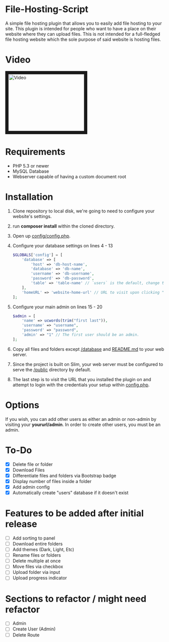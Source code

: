 # File-Hosting-Script

A simple file hosting plugin that allows you to easily add file hosting to your site. This plugin is intended for people who want to have a place on their website where they can upload files. This is not intended for a full-fledged file hosting website which the sole purpose of said website is hosting files.

# Video 

<a href="http://www.youtube.com/watch?feature=player_embedded&v=uaWqvplSM3c" target="_blank"><img src="https://img.youtube.com/vi/uaWqvplSM3c/0.jpg" alt="Video" width="240" height="180" border="10" /></a>

# Requirements

* PHP 5.3 or newer
* MySQL Database 
* Webserver capable of having a custom document root

# Installation

1. Clone repository to local disk, we're going to need to configure your website's settings.
2. run **composer install** within the cloned directory.
3. Open up [config/config.php](https://github.com/joe-scotto/file-hosting/blob/master/config/config.php).
4. Configure your database settings on lines 4 - 13

    ```php
    $GLOBALS['config'] = [
        'database' => [
            'host' => 'db-host-name',
            'database' => 'db-name',
            'username' => 'db-username',
            'password' => 'db-password',
            'table' => 'table-name' // `users` is the default, change this value if you know what you want for your database name 
        ],
        'homeURL' => 'website-home-url' // URL to visit upon clicking "back to home" 
    ];
    ```

5. Configure your main admin on lines 15 - 20

    ```php 
    $admin = [
        'name' => ucwords(trim("first last")),
        'username' => "username",
        'password' => "password",
        'admin' => "1" // The first user should be an admin. 
    ];
    ```

6. Copy all files and folders except [/database](https://github.com/joe-scotto/file-hosting/tree/master/database) and [README.md](https://github.com/joe-scotto/file-hosting/blob/master/README.md) to your web server. 
7. Since the project is built on Slim, your web server must be configured to serve the [/public](https://github.com/joe-scotto/file-hosting/tree/master/public) directory by default. 
8. The last step is to visit the URL that you installed the plugin on and attempt to login with the credentials your setup within [config.php](https://github.com/joe-scotto/file-hosting/tree/master/config/config.php).

# Options

If you wish, you can add other users as either an admin or non-admin by visiting your **yoururl/admin**. In order to create other users, you must be an admin. 

# To-Do

- [x] Delete file or folder
- [x] Download Files
- [x] Differentiate files and folders via Bootstrap badge
- [x] Display number of files inside a folder
- [x] Add admin config
- [x] Automatically create "users" database if it doesn't exist

# Features to be added after initial release

- [ ] Add sorting to panel
- [ ] Download entire folders
- [ ] Add themes (Dark, Light, Etc)
- [ ] Rename files or folders
- [ ] Delete multiple at once
- [ ] Move files via checkbox
- [ ] Upload folder via input
- [ ] Upload progress indicator

# Sections to refactor / might need refactor

- [ ] Admin
- [ ] Create User (Admin)
- [ ] Delete Route
